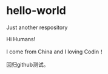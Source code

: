 # hello-world
Just another respository

Hi Humans!

I come from China and I loving Codin！



回归github测试。
